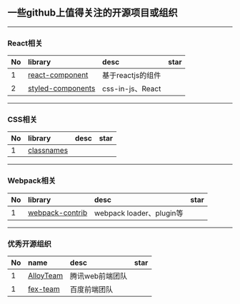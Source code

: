 ## 一些github上值得关注的开源项目或组织

***
### React相关
No | library | desc | star
:--- | :--- | :---| :---
1| [react-component](https://github.com/react-component) | 基于reactjs的组件 |
2| [styled-components](https://github.com/styled-components/styled-components) | css-in-js、React |

***
### CSS相关
No | library | desc | star
:--- | :--- | :---| :---
1| [classnames](https://github.com/JedWatson/classnames) |  |

***
### Webpack相关
No | library | desc | star
:--- | :--- | :---| :---
1| [webpack-contrib](https://github.com/webpack-contrib) | webpack loader、plugin等 |


***
### 优秀开源组织
No | name | desc | star
:--- | :--- | :---| :---
1| [AlloyTeam](https://github.com/AlloyTeam) | 腾讯web前端团队 |
1| [fex-team](https://github.com/fex-team) | 百度前端团队 |

